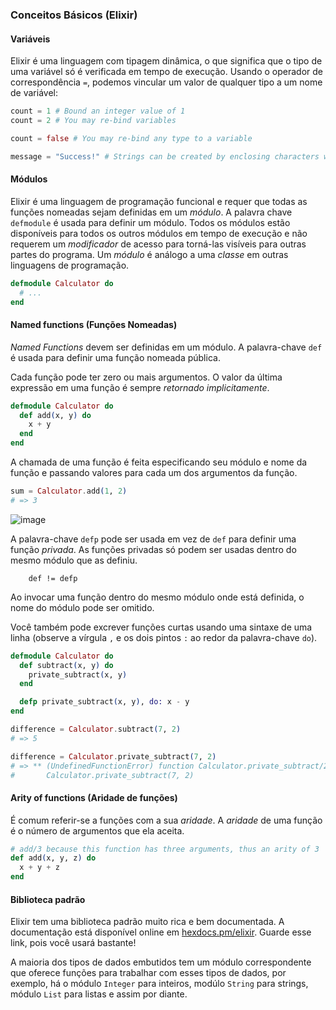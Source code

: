 ### Conceitos Básicos (Elixir)

#### Variáveis
Elixir é uma linguagem com tipagem dinâmica, o que significa que o tipo de uma variável só é verificada em tempo de execução. Usando o operador de correspondência `=`, podemos vincular um valor de qualquer tipo a um nome de variável:

```ex
count = 1 # Bound an integer value of 1
count = 2 # You may re-bind variables

count = false # You may re-bind any type to a variable

message = "Success!" # Strings can be created by enclosing characters within double quotes
```

#### Módulos
Elixir é uma linguagem de programação funcional e requer que todas as funções nomeadas sejam definidas em um <i>módulo</i>. A palavra chave `defmodule` é usada para definir um módulo. Todos os módulos estão disponíveis para todos os outros módulos em tempo de execução e não requerem um <i>modificador</i> de acesso para torná-las visíveis para outras partes do programa. Um <i>módulo</i> é análogo a uma <i>classe</i> em outras linguagens de programação.

```ex
defmodule Calculator do
  # ...
end
```

#### Named functions (Funções Nomeadas)
<i>Named Functions</i> devem ser definidas em um módulo. A palavra-chave `def` é usada para definir uma função nomeada pública.

Cada função pode ter zero ou mais argumentos. O valor da última expressão em uma função é sempre <i>retornado implicitamente</i>.

```ex
defmodule Calculator do
  def add(x, y) do
    x + y
  end
end
```

A chamada de uma função é feita especificando seu módulo e nome da função e passando valores para cada um dos argumentos da função.

```ex
sum = Calculator.add(1, 2)
# => 3
```

![image](https://user-images.githubusercontent.com/65451957/221311993-85118db5-4938-4b54-9500-f553701fcd96.png)

A palavra-chave `defp` pode ser usada em vez de `def` para definir uma função <i>privada</i>. As funções privadas só podem ser usadas dentro do mesmo módulo que as definiu.

```
    def != defp
```

Ao invocar uma função dentro do mesmo módulo onde está definida, o nome do módulo pode ser omitido.

Você também pode excrever funções curtas usando uma sintaxe de uma linha (observe a vírgula `,` e os dois pintos `:` ao redor da palavra-chave `do`).

```ex
defmodule Calculator do
  def subtract(x, y) do
    private_subtract(x, y)
  end

  defp private_subtract(x, y), do: x - y
end

difference = Calculator.subtract(7, 2)
# => 5

difference = Calculator.private_subtract(7, 2)
# => ** (UndefinedFunctionError) function Calculator.private_subtract/2 is undefined or private
#       Calculator.private_subtract(7, 2)
```

#### Arity of functions (Aridade de funções)
É comum referir-se a funções com a sua <i>aridade</i>. A <i>aridade</i> de uma função é o número de argumentos que ela aceita.

```ex
# add/3 because this function has three arguments, thus an arity of 3
def add(x, y, z) do
  x + y + z
end
```

#### Biblioteca padrão
Elixir tem uma biblioteca padrão muito rica e bem documentada. A documentação está disponível online em [hexdocs.pm/elixir](https://hexdocs.pm/elixir/Kernel.html#content). Guarde esse link, pois você usará bastante!

A maioria dos tipos de dados embutidos tem um módulo correspondente que oferece funções para trabalhar com esses tipos de dados, por exemplo, há o módulo `Integer` para inteiros, modúlo `String` para strings, módulo `List` para listas e assim por diante.